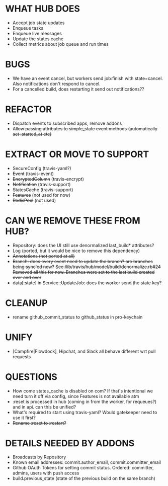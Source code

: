 # WHAT HUB DOES

* Accept job state updates
* Enqueue tasks
* Enqueue live messages
* Update the states cache
* Collect metrics about job queue and run times

# BUGS

* We have an event cancel, but workers send job:finish with state=cancel. Also notifications don't respond to cancel.
* For a cancelled build, does restarting it send out notifications??

# REFACTOR

* Dispatch events to subscribed apps, remove addons
* ~~Allow passing attributes to simple_state event methods (automatically set :started_at etc)~~

# EXTRACT OR MOVE TO SUPPORT

* SecureConfig (travis-yaml?)
* ~~Event~~ (travis-event)
* ~~EncryptedColumn~~ (travis-encrypt)
* ~~Notification~~ (travis-support)
* ~~StatesCache~~ (travis-support)
* ~~Features~~ (not used for now)
* ~~RedisPool~~ (not used)

# CAN WE REMOVE THESE FROM HUB?

* Repository: does the UI still use denormalized last\_build\* attributes?
* Log (ported, but it would be nice to remove this dependency)
* ~~Annotations (not ported at all)~~
* ~~Branch: does every event need to update the branch? are branches being sync'ed now?~~
  ~~See /lib/travis/hub/model/build/denormalize.rb#24~~
  ~~Removed all this for now. Branches were set to the last build created over and over~~
* ~~data[:state] in Service::UpdateJob: does the worker send the state key?~~

# CLEANUP

* rename github_commit_status to github_status in pro-keychain

# UNIFY

* [Campfire|Flowdock], Hipchat, and Slack all behave different wrt pull requests

# QUESTIONS

* How come states_cache is disabled on com? If that's intentional we need turn
  it off via config, since Features is not available atm
* :reset is processed in hub (coming in from the worker, for requeues?) and in
  api. can this be unified?
* What's required to start using travis-yaml? Would gatekeeper need to use it first?
* ~~Rename :reset to :restart?~~

# DETAILS NEEDED BY ADDONS

* Broadcasts by Repository
* Known email addresses: commit.author_email, commit.committer_email
* Github OAuth Tokens for setting commit status. Ordered: committer, admins, users with push access
* build.previous_state (state of the previous build on the same branch)

